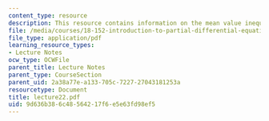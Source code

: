 ```yaml
---
content_type: resource
description: This resource contains information on the mean value inequality.
file: /media/courses/18-152-introduction-to-partial-differential-equations-fall-2005/9d636b386c48564217f6e5e63fd98ef5_lecture22.pdf
file_type: application/pdf
learning_resource_types:
- Lecture Notes
ocw_type: OCWFile
parent_title: Lecture Notes
parent_type: CourseSection
parent_uid: 2a38a77e-a133-705c-7227-27043181253a
resourcetype: Document
title: lecture22.pdf
uid: 9d636b38-6c48-5642-17f6-e5e63fd98ef5
---
```


